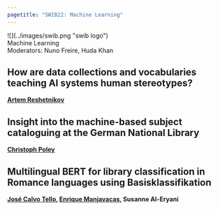 ```yaml
---
pagetitle: "SWIB22: Machine Learning"
---
```



<div id="top">
<div class="column left">![](../images/swib.png "swib logo")</div>
<div class="column middle">Machine Learning</div>
<div class="column right  simply-countdown"></div>
</div>

<div id="prog">
<div>Moderators: Nuno Freire, Huda Khan</div>

    



## How are data collections and vocabularies teaching AI systems human stereotypes?

<b><u>Artem Reshetnikov</u></b>



## Insight into the machine-based subject cataloguing at the German National Library

<b><u>Christoph Poley</u></b>



## Multilingual BERT for library classification in Romance languages using Basisklassifikation

<b><u>José Calvo Tello</u>, <u>Enrique Manjavacas</u>, Susanne Al-Eryani</b>



</div>


<script src="../scripts/simplyCountdown.min.js"></script>
<script>
    simplyCountdown('.simply-countdown', {
            year: 2022, // required
            month: 12, // required
            day: 01, // required
            hours: 15, // Default is 0 [0-23] integer
            minutes: 30, // Default is 0 [0-59] integer
            seconds: 0, // Default is 0 [0-59] integer
            words: { //words displayed into the countdown
                days: { singular: 'day', plural: 'days' },
                hours: { singular: 'hour', plural: 'hours' },
                minutes: { singular: 'minute', plural: 'minutes' },
                seconds: { singular: 'second', plural: 'seconds' }
            },
            plural: true, //use plurals
            inline: true, //set to true to get an inline basic countdown like : 24 days, 4 hours, 2 minutes, 5 seconds
            inlineClass: 'simply-countdown-inline', //inline css span class in case of inline = true
            // in case of inline set to false
            enableUtc: true, //Use UTC or not - default : false
            onEnd: function() { return; }, //Callback on countdown end, put your own function here
            refresh: 1000, // default refresh every 1s
            sectionClass: 'simply-section', //section css class
            amountClass: 'simply-amount', // amount css class
            wordClass: 'simply-word', // word css class
            zeroPad: false,
            countUp: false
    });
</script>


